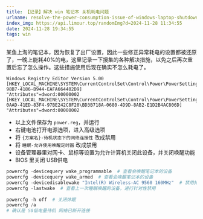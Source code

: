 ```yaml
---
title: 【记录】解决 win 笔记本 关机耗电问题
urlname: resolve-the-power-consumption-issue-of-windows-laptop-shutdown
index_img: https://api.limour.top/randomImg?d=2024-11-28 11:34:55
date: 2024-11-28 19:34:55
tags: win
---
```

某鱼上淘的笔记本，因为恢复了出厂设置，因此一些修正异常耗电的设置都被还原了，一晚上能耗40%的电，这里记录一下搜集的各种解决措施，以免之后再次重置后忘了怎么操作。这些措施使用后现在确实不怎么耗电了。

```regedit
Windows Registry Editor Version 5.00
[HKEY_LOCAL_MACHINE\SYSTEM\CurrentControlSet\Control\Power\PowerSettings\F15576E8-98B7-4186-B944-EAFA664402D9]
"Attributes"=dword:00000002
[HKEY_LOCAL_MACHINE\SYSTEM\CurrentControlSet\Control\Power\PowerSettings\238C9FA8-0AAD-41ED-83F4-97BE242C8F20\BD3B718A-0680-4D9D-8AB2-E1D2B4AC806D]
"Attributes"=dword:00000002
```
+ 以上文件保存为 `power.reg`，并运行
+ 右键电池打开电源选项，进入高级选项
+ 将 `{方案名}-待机状态下的网络连接性` 改成禁用
+ 将 `睡眠-允许使用唤醒定时器` 改成禁用
+ 设备管理器里对网卡、鼠标等设置为允许计算机关闭此设备，并关闭唤醒功能
+ BIOS 里关闭 USB供电
```powershell
powercfg -devicequery wake_programmable  # 查看会唤醒笔记本的设备
powercfg -devicequery wake_armed  # 查看会唤醒笔记本的设备
powercfg -devicedisablewake "Intel(R) Wireless-AC 9560 160MHz"  # 禁用掉对应的设备
powercfg -lastwake  # 查看上一次睡眠唤醒的设备，进行针对性禁用
 
powercfg -h off  # 关闭休眠
powercfg /a
# 确认是 S0低电量待机 网络已断开连接
```